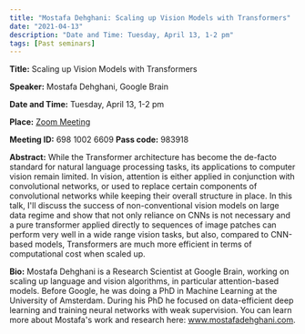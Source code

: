 ```yaml
---
title: "Mostafa Dehghani: Scaling up Vision Models with Transformers"
date: "2021-04-13"
description: "Date and Time: Tuesday, April 13, 1-2 pm"
tags: [Past seminars]
---
```


**Title:** Scaling up Vision Models with Transformers

**Speaker:** Mostafa Dehghani, Google Brain

**Date and Time:** Tuesday, April 13, 1-2 pm

**Place:** [Zoom Meeting](https://kth-se.zoom.us/j/69810026609?pwd=ajVMa0xYM0g3YzBvOEQ0RW4xcmw1Zz09)

**Meeting ID:** 698 1002 6609       **Pass code:** 983918

**Abstract:** While the Transformer architecture has become the de-facto standard for natural language processing tasks, its applications to computer vision remain limited. In vision, attention is either applied in conjunction with convolutional networks, or used to replace certain components of convolutional networks while keeping their overall structure in place. In this talk, I'll discuss the success of non-conventional vision models on large data regime and show that not only reliance on CNNs is not necessary and a pure transformer applied directly to sequences of image patches can perform very well in a wide range vision tasks, but also, compared to CNN-based models, Transformers are much more efficient in terms of computational cost when scaled up.

**Bio:** Mostafa Dehghani is a Research Scientist at Google Brain, working on scaling up language and vision algorithms, in particular attention-based models.  Before Google, he was doing a PhD in Machine Learning at the University of Amsterdam. During his PhD he focused on data-efficient deep learning and training neural networks with weak supervision. You can learn more about Mostafa's work and research here: www.mostafadehghani.com.